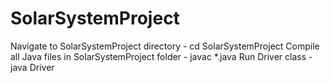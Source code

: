 # SolarSystemProject

Navigate to SolarSystemProject directory - cd SolarSystemProject
Compile all Java files in SolarSystemProject folder -  javac *.java
Run Driver class - java Driver
